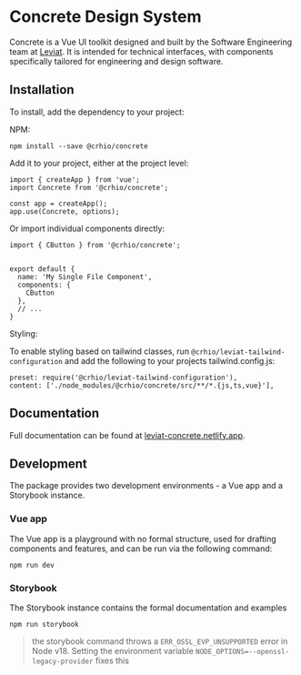 # Concrete Design System

Concrete is a Vue UI toolkit designed and built by the Software Engineering team at [Leviat](https://www.leviat.com).
It is intended for technical interfaces, with components specifically tailored
for engineering and design software.

## Installation

To install, add the dependency to your project:

NPM:
```
npm install --save @crhio/concrete
```

Add it to your project, either at the project level:
```
import { createApp } from 'vue';
import Concrete from '@crhio/concrete';

const app = createApp();
app.use(Concrete, options);
```

Or import individual components directly:
```
import { CButton } from '@crhio/concrete';


export default {
  name: 'My Single File Component',
  components: {
    CButton
  },
  // ...
}
```

Styling:

To enable styling based on tailwind classes, run `@crhio/leviat-tailwind-configuration` and add the following to your projects tailwind.config.js:

```
preset: require('@crhio/leviat-tailwind-configuration'),
content: ['./node_modules/@crhio/concrete/src/**/*.{js,ts,vue}'],
```

## Documentation

Full documentation can be found at [leviat-concrete.netlify.app](https://leviat-concrete.netlify.app/).

## Development

The package provides two development environments - a Vue app and a Storybook instance.

### Vue app

The Vue app is a playground with no formal structure, used for drafting components and features, and can be run via the following command:

```
npm run dev
```

### Storybook

The Storybook instance contains the formal documentation and examples

```
npm run storybook
```

> the storybook command throws a `ERR_OSSL_EVP_UNSUPPORTED` error in Node v18. Setting the environment variable `NODE_OPTIONS=--openssl-legacy-provider` fixes this

